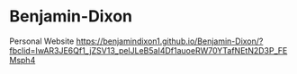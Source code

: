# Benjamin-Dixon
Personal Website
https://benjamindixon1.github.io/Benjamin-Dixon/?fbclid=IwAR3JE6Qf1_jZSV13_pelJLeB5aI4Df1auoeRW70YTafNEtN2D3P_FEMsph4
